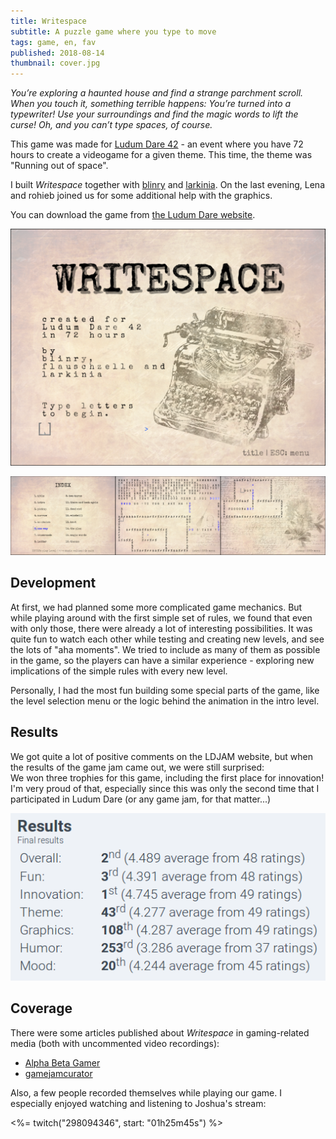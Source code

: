 ```yaml
---
title: Writespace
subtitle: A puzzle game where you type to move
tags: game, en, fav
published: 2018-08-14
thumbnail: cover.jpg
---
```


*You’re exploring a haunted house and find a strange parchment scroll. When you touch it, something terrible happens: You’re turned into a typewriter! Use your surroundings and find the magic words to lift the curse! Oh, and you can’t type spaces, of course.*

This game was made for [Ludum Dare 42](https://ldjam.com/) - an event where you have 72 hours to create a videogame for a given theme. This time, the theme was "Running out of space".

I built *Writespace* together with [blinry](https://morr.cc/) and [larkinia](https://ldjam.com/users/larkinia). On the last evening, Lena and rohieb joined us for some additional help with the graphics.

You can download the game from [the Ludum Dare website](https://ldjam.com/events/ludum-dare/42/writespace).

[![Title screen](title.png)](https://ldjam.com/events/ludum-dare/42/writespace)

![In-game screens](ingame.png)

## Development

At first, we had planned some more complicated game mechanics. But while playing around with the first simple set of rules, we found that even with only those, there were already a lot of interesting possibilities. It was quite fun to watch each other while testing and creating new levels, and see the lots of "aha moments". We tried to include as many of them as possible in the game, so the players can have a similar experience - exploring new implications of the simple rules with every new level.

Personally, I had the most fun building some special parts of the game, like the level selection menu or the logic behind the animation in the intro level.

## Results

We got quite a lot of positive comments on the LDJAM website, but when the results of the game jam came out, we were still surprised:  
We won three trophies for this game, including the first place for innovation!  
I'm very proud of that, especially since this was only the second time that I participated in Ludum Dare (or any game jam, for that matter...)

![Results](results.png)

## Coverage

There were some articles published about *Writespace* in gaming-related media (both with uncommented video recordings):

- [Alpha Beta Gamer](https://www.alphabetagamer.com/writespace-game-jam-build/)
- [gamejamcurator](https://gamejamcurator.tumblr.com/post/177162841106/ludum-dare-42-writespace)

Also, a few people recorded themselves while playing our game. I especially enjoyed watching and listening to Joshua's stream:

<%= twitch("298094346", start: "01h25m45s") %>

